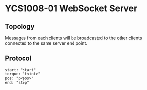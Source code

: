 # YCS1008-01 WebSocket Server

## Topology
Messages from each clients will be broadcasted to the other clients connected to the same server end point.

## Protocol
```
start: "start"
torque: "t<int>"
pos: "p<pos>"
end: "stop"
```